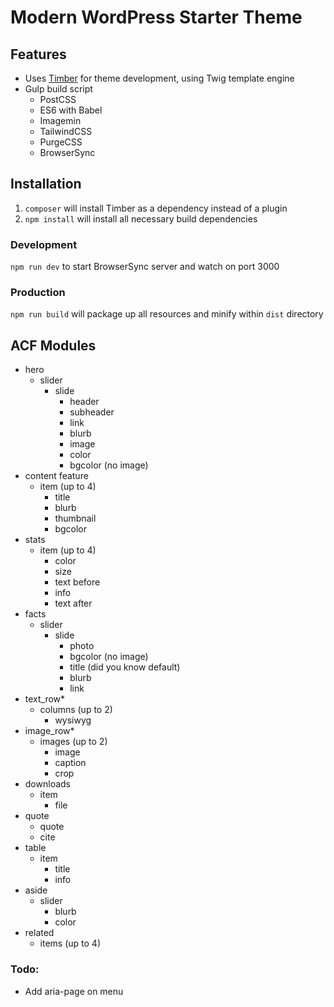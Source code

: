 # Modern WordPress Starter Theme

## Features
- Uses [Timber](https://www.upstatement.com/timber/) for theme development, using Twig template engine
- Gulp build script
  - PostCSS
  - ES6 with Babel
  - Imagemin
  - TailwindCSS
  - PurgeCSS
  - BrowserSync

## Installation

1. ```composer``` will install Timber as a dependency instead of a plugin
2. ```npm install``` will install all necessary build dependencies

### Development

```npm run dev``` to start BrowserSync server and watch on port 3000

### Production

```npm run build``` will package up all resources and minify within ```dist``` directory

## ACF Modules
- hero
  - slider
    - slide
      - header
      - subheader
      - link
      - blurb
      - image
      - color
      - bgcolor (no image)
- content feature
  - item (up to 4)
    - title
    - blurb
    - thumbnail
    - bgcolor
- stats
  - item (up to 4)
    - color
    - size
    - text before
    - info
    - text after
- facts
  - slider
    - slide
      - photo
      - bgcolor (no image)
      - title (did you know default)
      - blurb
      - link
- text_row*
  - columns (up to 2)
    - wysiwyg
- image_row*
  - images (up to 2)
    - image
    - caption
    - crop
- downloads
  - item
    - file
- quote
  - quote
  - cite
- table
  - item
    - title
    - info
- aside
  - slider
    - blurb
    - color
- related
  - items (up to 4)

### Todo:

- Add aria-page on menu
